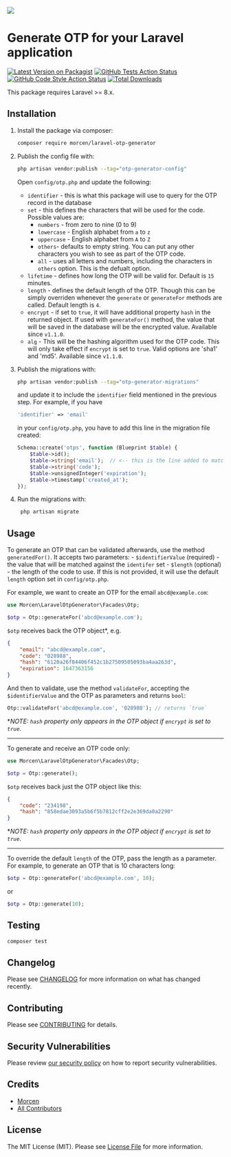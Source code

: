 
[<img src="https://github-ads.s3.eu-central-1.amazonaws.com/support-ukraine.svg?t=1" />](https://supportukrainenow.org)

# Generate OTP for your Laravel application

[![Latest Version on Packagist](https://img.shields.io/packagist/v/morcen/laravel-otp-generator.svg?style=flat-square)](https://packagist.org/packages/morcen/laravel-otp-generator)
[![GitHub Tests Action Status](https://img.shields.io/github/workflow/status/morcen/laravel-otp-generator/run-tests?label=tests)](https://github.com/morcen/laravel-otp-generator/actions?query=workflow%3Arun-tests+branch%3Amain)
[![GitHub Code Style Action Status](https://img.shields.io/github/workflow/status/morcen/laravel-otp-generator/Check%20&%20fix%20styling?label=code%20style)](https://github.com/morcen/laravel-otp-generator/actions?query=workflow%3A"Check+%26+fix+styling"+branch%3Amain)
[![Total Downloads](https://img.shields.io/packagist/dt/morcen/laravel-otp-generator.svg?style=flat-square)](https://packagist.org/packages/morcen/laravel-otp-generator)

This package requires Laravel >= 8.x.

## Installation

1. Install the package via composer:
    ```bash
    composer require morcen/laravel-otp-generator
    ```

1. Publish the config file with:
    ```bash
    php artisan vendor:publish --tag="otp-generator-config"
    ```

    Open `config/otp.php` and update the following:
    - `identifier` - this is what this package will use to query for the OTP record in the database
    - `set` - this defines the characters that will be used for the code. Possible values are:
        - `numbers` - from zero to nine (0 to 9)
        - `lowercase` - English alphabet from `a` to `z`
        - `uppercase` - English alphabet from `A` to `Z`
        - `others`- defaults to empty string. You can put any other characters you wish to see as part of the OTP code.
        - `all` - uses all letters and numbers, including the characters in `others` option. This is the defualt option.
    - `lifetime` - defines how long the OTP will be valid for. Default is `15` minutes.
    - `length` - defines the default length of the OTP. Though this can be simply overriden whenever the `generate` or `generateFor` methods are called. Default length is `4`.
    - `encrypt` - if set to `true`, it will have additional property `hash` in the returned object. If used with `generateFor()` method, the value that will be saved in the database will be the encrypted value. Available since `v1.1.0`.
    - `alg` - This will be the hashing algorithm used for the OTP code. This will only take effect if `encrypt` is set to `true`. Valid options are 'sha1' and 'md5'. Available since `v1.1.0`.
    
    
1. Publish the migrations with:
    ```bash
    php artisan vendor:publish --tag="otp-generator-migrations"
    ```
    and update it to include the `identifier` field mentioned in the previous step. For example, if you have
    ```php
    'identifier' => 'email'
    ```
    in your `config/otp.php`, you have to add this line in the migration file created:
    ```php
    Schema::create('otps', function (Blueprint $table) {
        $table->id();
        $table->string('email');  // <-- this is the line added to match the `identifier`
        $table->string('code');
        $table->unsignedInteger('expiration');
        $table->timestamp('created_at');
    });
    ```
    
1. Run the migrations with:
   ```bash 
    php artisan migrate
    ```

## Usage

To generate an OTP that can be validated afterwards, use the method `generatedFor()`. It accepts two parameters:
    - `$identifierValue` (required) - the value that will be matched against the `identifer` set
    - `$length` (optional) - the length of the code to use. If this is not provided, it will use the default `length` option set in `config/otp.php`.
    
For example, we want to create an OTP for the email `abcd@example.com`:
```php
use Morcen\LaravelOtpGenerator\Facades\Otp;

$otp = Otp::generateFor('abcd@example.com');
```

`$otp` receives back the OTP object*, e.g.
```json
{
    "email": "abcd@example.com",
    "code": "028988",
    "hash": "6120a26f84406f452c1b27509505093ba4aa263d",
    "expiration": 1647363156
}
```
And then to validate, use the method `validateFor`, accepting the `$identifierValue` and the OTP as parameters and returns `bool`:
```php
Otp::validateFor('abcd@example.com', '028988'); // returns `true`
```

**NOTE: `hash` property only appears in the OTP object if `encrypt` is set to `true`.*

---

To generate and receive an OTP code only:
```php
use Morcen\LaravelOtpGenerator\Facades\Otp;

$otp = Otp::generate();
```

`$otp` receives back just the OTP object like this:
```json
{
    "code": "234198",
    "hash": "858edae3093a5b6f5b7812cff2e2e369da0a2290"
}
```
**NOTE: `hash` property only appears in the OTP object if `encrypt` is set to `true`.*

---
To override the default `length` of the OTP, pass the length as a parameter. For example, to generate an OTP that is 10 characters long:
```php
$otp = Otp::generateFor('abcd@example.com', 10); 
```
or
```php
$otp = Otp::generate(10); 
```

## Testing

```bash
composer test
```

## Changelog

Please see [CHANGELOG](CHANGELOG.md) for more information on what has changed recently.

## Contributing

Please see [CONTRIBUTING](.github/CONTRIBUTING.md) for details.

## Security Vulnerabilities

Please review [our security policy](../../security/policy) on how to report security vulnerabilities.

## Credits

- [Morcen](https://github.com/morcen)
- [All Contributors](../../contributors)

## License

The MIT License (MIT). Please see [License File](LICENSE.md) for more information.
